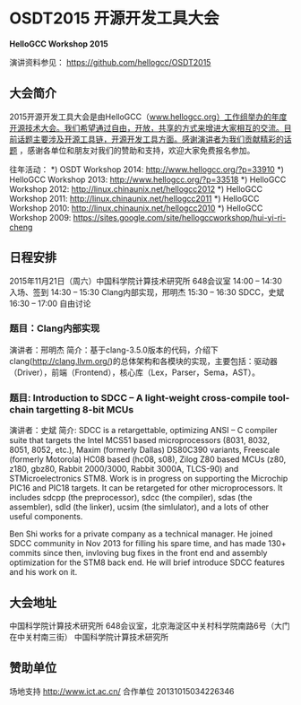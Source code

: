 # OSDT2015 开源开发工具大会
**HelloGCC Workshop 2015**

演讲资料参见： https://github.com/hellogcc/OSDT2015

## 大会简介
2015开源开发工具大会是由HelloGCC（www.hellogcc.org）工作组举办的年度开源技术大会。我们希望通过自由，开放，共享的方式来增进大家相互的交流。目前话题主要涉及开源工具链，开源开发工具方面。感谢演讲者为我们贡献精彩的话题 ，感谢各单位和朋友对我们的赞助和支持，欢迎大家免费报名参加。

往年活动：
*) OSDT Workshop 2014: http://www.hellogcc.org/?p=33910
*) HelloGCC Workshop 2013: http://www.hellogcc.org/?p=33518
*) HelloGCC Workshop 2012: http://linux.chinaunix.net/hellogcc2012
*) HelloGCC Workshop 2011: http://linux.chinaunix.net/hellogcc2011
*) HelloGCC Workshop 2010: http://linux.chinaunix.net/hellogcc2010
*) HelloGCC Workshop 2009: https://sites.google.com/site/hellogccworkshop/hui-yi-ri-cheng

## 日程安排
2015年11月21日（周六）中国科学院计算技术研究所 648会议室
14:00 – 14:30 入场、签到
14:30 – 15:30 Clang内部实现，邢明杰
15:30 – 16:30 SDCC，史斌
16:30 – 17:00 自由讨论

### 题目：Clang内部实现
演讲者：邢明杰
简介：基于clang-3.5.0版本的代码，介绍下clang(http://clang.llvm.org/)的总体架构和各模块的实现，主要包括：驱动器（Driver），前端（Frontend），核心库（Lex，Parser，Sema，AST）。

### 题目: Introduction to SDCC – A light-weight cross-compile tool-chain targetting 8-bit MCUs
演讲者：史斌
简介: SDCC is a retargettable, optimizing ANSI – C compiler suite that targets the Intel MCS51 based microprocessors (8031, 8032, 8051, 8052, etc.), Maxim (formerly Dallas) DS80C390 variants, Freescale (formerly Motorola) HC08 based (hc08, s08), Zilog Z80 based MCUs (z80, z180, gbz80, Rabbit 2000/3000, Rabbit 3000A, TLCS-90) and STMicroelectronics STM8. Work is in progress on supporting the Microchip PIC16 and PIC18 targets. It can be retargeted for other microprocessors. It includes sdcpp (the preprocessor), sdcc (the compiler), sdas (the assembler), sdld (the linker), ucsim (the simlulator), and a lots of other useful components.

Ben Shi works for a private company as a technical manager. He joined SDCC community in Nov 2013 for filling his spare time, and has made 130+ commits since then, invloving bug fixes in the front end and assembly optimization for the STM8 back end. He will brief introduce SDCC features and his work on it.

## 大会地址
中国科学院计算技术研究所 648会议室，北京海淀区中关村科学院南路6号（大门在中关村南三街）
中国科学院计算技术研究所

## 赞助单位
场地支持 http://www.ict.ac.cn/
合作单位 20131015034226346
